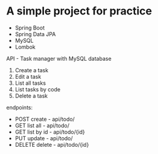 # A simple project for practice
- Spring Boot
- Spring Data JPA
- MySQL
- Lombok
  
API - Task manager with MySQL database

1. Create a task
2. Edit a task
3. List all tasks
4. List tasks by code
5. Delete a task

endpoints:
- POST create - api/todo/ 
- GET list all - api/todo/
- GET list by id - api/todo/{id}
- PUT update - api/todo/
- DELETE delete - api/todo/{id}

